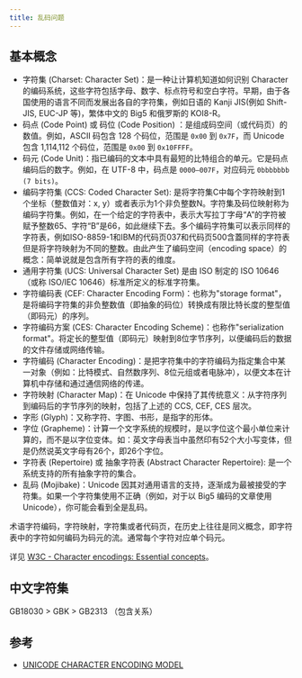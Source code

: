 ```yaml
---
title: 乱码问题
---
```



## 基本概念

- 字符集 (Charset: Character Set)：是一种让计算机知道如何识别 Character 的编码系统，这些字符包括字母、数字、标点符号和空白字符。早期，由于各国使用的语言不同而发展出各自的字符集，例如日语的 Kanji JIS(例如 Shift-JIS, EUC-JP 等)，繁体中文的 Big5 和俄罗斯的 KOI8-R。
- 码点 (Code Point) 或 码位 (Code Position) ：是组成码空间（或代码页）的数值。例如，ASCII 码包含 128 个码位，范围是 `0x00` 到 `0x7F`，而 Unicode 包含 1,114,112 个码位，范围是 `0x00` 到 `0x10FFFF`。
- 码元 (Code Unit)：指已编码的文本中具有最短的比特组合的单元。它是码点编码后的数字。例如，在 UTF-8 中，码点是 `0000–007F`，对应码元 `0bbbbbbb (7 bits)`。
- 编码字符集 (CCS: Coded Character Set): 是将字符集C中每个字符映射到1个坐标（整数值对：x, y）或者表示为1个非负整数N。字符集及码位映射称为编码字符集。例如，在一个给定的字符表中，表示大写拉丁字母“A”的字符被赋予整数65、字符“B”是66，如此继续下去。多个编码字符集可以表示同样的字符表，例如ISO-8859-1和IBM的代码页037和代码页500含蓋同样的字符表但是将字符映射为不同的整数。由此产生了编码空间（encoding space）的概念：简单说就是包含所有字符的表的维度。
- 通用字符集 (UCS: Universal Character Set) 是由 ISO 制定的 ISO 10646（或称 ISO/IEC 10646）标准所定义的标准字符集。
- 字符编码表 (CEF: Character Encoding Form)：也称为"storage format"，是将编码字符集的非负整数值（即抽象的码位）转换成有限比特长度的整型值（即码元）的序列。
- 字符编码方案 (CES: Character Encoding Scheme)：也称作"serialization format"。将定长的整型值（即码元）映射到8位字节序列，以便编码后的数据的文件存储或网络传输。
- 字符编码 (Character Encoding)：是把字符集中的字符编码为指定集合中某一对象（例如：比特模式、自然数序列、8位元组或者电脉冲），以便文本在计算机中存储和通过通信网络的传递。
- 字符映射 (Character Map)：在 Unicode 中保持了其传统意义：从字符序列到编码后的字节序列的映射，包括了上述的 CCS, CEF, CES 层次。
- 字形 (Glyph)：又称字符、字图、书形，是指字的形体。
- 字位 (Grapheme)：计算一个文字系统的规模时，是以字位这个最小单位来计算的，而不是以字位变体。如：英文字母表当中虽然印有52个大小写变体，但是仍然说英文字母有26个，即26个字位。
- 字符表 (Repertoire) 或 抽象字符表 (Abstract Character Repertoire): 是一个系统支持的所有抽象字符的集合。
- 乱码 (Mojibake)：Unicode 因其对通用语言的支持，逐渐成为最被接受的字符集。如果一个字符集使用不正确（例如，对于以 Big5 编码的文章使用 Unicode），你可能会看到全是乱码。

术语字符编码，字符映射，字符集或者代码页，在历史上往往是同义概念，即字符表中的字符如何编码为码元的流。通常每个字符对应单个码元。

详见 [W3C - Character encodings: Essential concepts](https://www.w3.org/International/articles/definitions-characters/)。

## 中文字符集

GB18030 > GBK > GB2313 （包含关系）

## 参考

- [UNICODE CHARACTER ENCODING MODEL](https://www.unicode.org/reports/tr17/)
